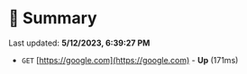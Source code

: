 # 📖 Summary
Last updated: **5/12/2023, 6:39:27 PM**

- `GET` [https://google.com](https://google.com) - **Up** (171ms)
